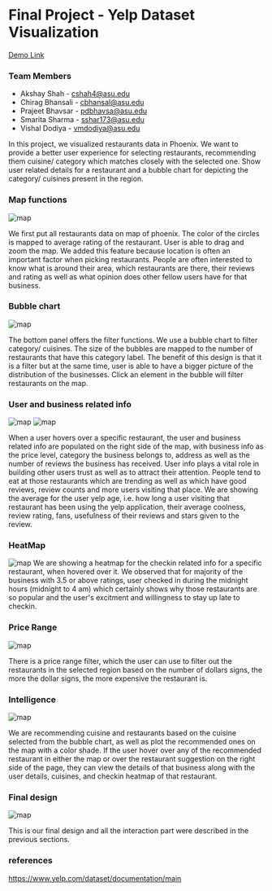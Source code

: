 Final Project - Yelp Dataset Visualization  
===

[Demo Link]( https://prajeet21.github.io/Yelp-Data-Visualization/)

### Team Members
* Akshay Shah - cshah4@asu.edu
* Chirag Bhansali - cbhansal@asu.edu
* Prajeet Bhavsar - pdbhavsa@asu.edu
* Smarita Sharma - sshar173@asu.edu
* Vishal Dodiya - vmdodiya@asu.edu

In this project, we visualized restaurants data in Phoenix. We want to provide a better user experience for selecting restaurants, recommending them cuisine/ category which matches closely with the selected one. Show user related details for a restaurant and a bubble chart for depicting the category/ cuisines present in the region.

### Map functions
![map](img/Phx_map.png)

We first put all restaurants data on map of phoenix. The color of the circles is mapped to average rating of the restaurant. User is able to drag and zoom the map. We added this feature because location is often an important factor when picking restaurants. People are often interested to know what is around their area, which restaurants are there, their reviews and rating as well as what opinion does other fellow users have for that business.

### Bubble chart
![map](img/bubble_chart_1.png)

The bottom panel offers the filter functions. We use a bubble chart to filter category/ cuisines. The size of the bubbles are mapped to the number of restaurants that have this category label. The benefit of this design is that it is a filter but at the same time, user is able to have a bigger picture of the distribution of the businesses. Click an element in the bubble will filter restaurants on the map. 

### User and business related info
![map](img/Phx_business_info.png)
![map](img/Phx_Userdetails.png)

When a user hovers over a specific restaurant, the user and business related info are populated on the right side of the map, with business info as the price level, category the business belongs to, address as well as the number of reviews the business has received.
User info plays a vital role in building other users trust as well as to attract their attention. People tend to eat at those restaurants which are trending as well as which have good reviews, review counts and more users visiting that place. We are showing the average for the user yelp age, i.e. how long a user visiting that restaurant has been using the yelp application, their average coolness, review rating, fans, usefulness of their reviews and stars given to the review.

### HeatMap
![map](img/Phx_HeatMap.png)
We are showing a heatmap for the checkin related info for a specific restaurant, when hovered over it. We observed that for majority of the business with 3.5 or above ratings, user checked in during the midnight hours (midnight to 4 am) which certainly shows why those restaurants are so popular and the user's excitment and willingness to stay up late to checkin.

### Price Range
![map](img/price_rating.png)

There is a price range filter, which the user can use to filter out the restaurants in the selected region based on the number of dollars signs, the more the dollar signs, the more expensive the restaurant is.

### Intelligence
![map](img/Phx_Recommendation.png)

We are recommending cuisine and restaurants based on the cuisine selected from the bubble chart, as well as plot the recommended ones on the map with a color shade. If the user hover over any of the recommended restaurant in either the map or over the restaurant suggestion on the right side of the page, they can view the details of that business along with the user details, cuisines, and checkin heatmap of that restaurant.

### Final design
![map](img/Phx_finaldesign.png)

This is our final design and all the interaction part were described in the previous sections.

### references
https://www.yelp.com/dataset/documentation/main




